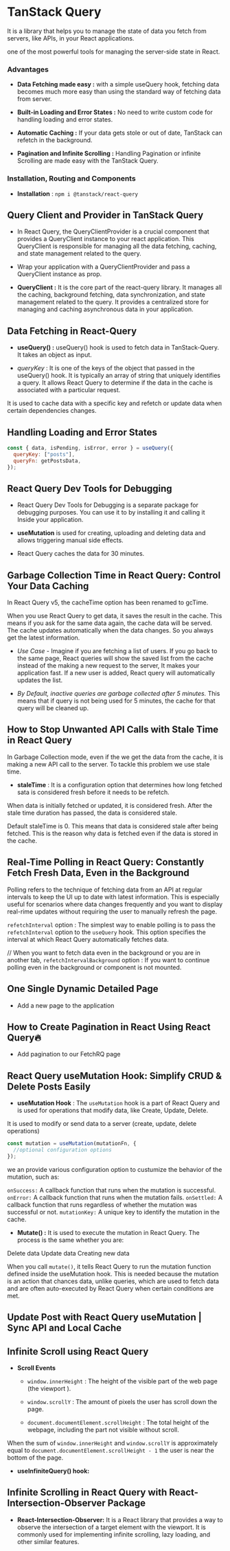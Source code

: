 # TanStack Query

It is a library that helps you to manage the state of data you fetch from servers, like APIs, in your React applications.

one of the most powerful tools for managing the server-side state in React.

### Advantages

- **Data Fetching made easy :** with a simple useQuery hook, fetching data becomes much more easy than using the standard way of fetching data from server.

- **Built-in Loading and Error States :** No need to write custom code for handling loading and error states.

- **Automatic Caching :** If your data gets stole or out of date, TanStack can refetch in the background.

- **Pagination and Infinite Scrolling :** Handling Pagination or infinite Scrolling are made easy with the TanStack Query.

### Installation, Routing and Components

- **Installation** : `npm i @tanstack/react-query`

## Query Client and Provider in TanStack Query

- In React Query, the QueryClientProvider is a crucial component that provides a QueryClient instance to your react application. This QueryClient is responsible for managing all the data fetching, caching, and state management related to the query.

- Wrap your application with a QueryClientProvider and pass a QueryClient instance as prop.

- **QueryClient :** It is the core part of the react-query library. It manages all the caching, background fetching, data synchronization, and state management related to the query. It provides a centralized store for managing and caching asynchronous data in your application.

## Data Fetching in React-Query

- **useQuery() :** useQuery() hook is used to fetch data in TanStack-Query. It takes an object as input.

- _queryKey_ : It is one of the keys of the object that passed in the useQuery() hook. It is typically an array of string that uniquely identifies a query. It allows React Query to determine if the data in the cache is associated with a particular request.

It is used to cache data with a specific key and refetch or update data when certain dependencies changes.

## Handling Loading and Error States

```javascript
const { data, isPending, isError, error } = useQuery({
  queryKey: ["posts"],
  queryFn: getPostsData,
});
```

## React Query Dev Tools for Debugging

* React Query Dev Tools for Debugging is a separate package for debugging purposes. You can use it to by installing it and calling it Inside your application. 

* **useMutation** is used for creating, uploading and deleting data and allows triggering manual side effects.

* React Query caches the data for 30 minutes.

## Garbage Collection Time in React Query: Control Your Data Caching

In React Query v5, the cacheTime option has been renamed to gcTime.

When you use React Query to get data, it saves the result in the cache. This means if you ask for the same data again, the cache data will be served. The cache updates automatically when the data changes. So you always get the latest information.

* *Use Case* - Imagine if you are fetching a list of users. If you go back to the same page, React queries will show the saved list from the cache instead of the making a new request to the server, It makes your application fast. If a new user is added, React query will automatically updates the list.

* *By  Default, inactive queries are garbage collected after 5 minutes.* This means that if query is not being used for 5 minutes, the cache for that query will be cleaned up.

## How to Stop Unwanted API Calls with Stale Time in React Query

In Garbage Collection mode, even if the we get the data from the cache, it is making a new API call to the server. To tackle this problem we use stale time.

* **staleTime** : It is a configuration option that determines how long fetched sata is considered fresh before it needs to be refetch.

When data is initially fetched or updated, it is considered fresh. After the stale time duration has passed, the data is considered stale. 

Default staleTime is 0. This means that data is considered stale after being fetched. This is the reason why data is fetched even if the data is stored in the cache.

## Real-Time Polling in React Query: Constantly Fetch Fresh Data, Even in the Background

Polling refers to the technique of fetching data from an API at regular intervals to keep the UI up to date with latest information. This is especially useful for scenarios where data changes frequently and you want to display real-rime updates without requiring the user to manually refresh the page.

`refetchInterval` option : The simplest way to enable polling is to pass the `refetchInterval` option to the `useQuery` hook. This option specifies the interval at which React Query automatically fetches data.

// When you want to fetch data even in the background or you are in another tab,
`refetchIntervalBackground` option : If you want to continue polling even in the background or component is not mounted.

## One Single Dynamic Detailed Page

* Add a new page to the application

## How to Create Pagination in React Using React Query🔥

* Add pagination to our FetchRQ page

## React Query useMutation Hook: Simplify CRUD & Delete Posts Easily

* **useMutation Hook** : The `useMutation` hook is a part of React Query and is used for operations that modify data, like Create, Update, Delete.

It is used to modify or send data to a server (create, update, delete operations)

```javascript
const mutation = useMutation(mutationFn, {
  //optional configuration options
});
```

we an provide various configuration option to custumize the behavior of the mutation, such as: 

`onSuccess:` A callback function that runs when the mutation is successful.
`onError:` A callback function that runs when the mutation fails.
`onSettled:` A callback function that runs regardless of whether the mutation was successful or not.
`mutationKey:` A unique key to identify the mutation in the cache.

* **Mutate() :** It is used to execute the mutation in React Query. The process is the same whether you are: 

Delete data
Update data
Creating new data

When you call `mutate()`, it tells React Query to run the mutation function defined inside the useMutation hook. This is needed because the mutation is an action that chances data, unlike queries, which are used to fetch data and are often auto-executed by React Query when certain conditions are met.

## Update Post with React Query useMutation | Sync API and Local Cache

## Infinite Scroll using React Query

* **Scroll Events**

  - `window.innerHeight` : The height of the visible part of the web page (the viewport ).

  - `window.scrollY` : The amount of pixels the user has scroll down the page.

  - `document.documentElement.scrollHeight` : The total height of the webpage, including the part not visible without scroll.

When the sum of `window.innerHeight` and `window.scrollY` is approximately equal to `document.documentElement.scrollHeight - 1` the user is near the bottom of the page.

* **useInfiniteQuery() hook:**

## Infinite Scrolling in React Query with React-Intersection-Observer Package

* **React-Intersection-Observer:** It is a React library that provides a way to observe the intersection of a target element with the viewport. It is commonly used for implementing infinite scrolling, lazy loading, and other similar features.